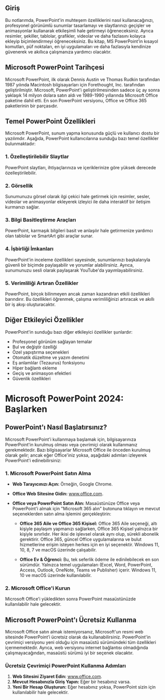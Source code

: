## Giriş 

Bu notlarımda, PowerPoint'in muhteşem özelliklerini nasıl kullanacağınızı, profesyonel görünümlü sunumlar tasarlamayı ve slaytlarınızı geçişler ve animasyonlar kullanarak etkileşimli hale getirmeyi öğreneceksiniz. Ayrıca resimler, şekiller, tablolar, grafikler, videolar ve daha fazlasını kolayca ekleyip biçimlendirmeyi öğreneceksiniz. 
Bu kitap, MS PowerPoint’in kısayol komutları, püf noktaları, en iyi uygulamaları ve daha fazlasıyla kendinize güvenerek ve akıllıca çalışmanıza yardımcı olacaktır.

## Microsoft PowerPoint Tarihçesi 

Microsoft PowerPoint, ilk olarak Dennis Austin ve Thomas Rudkin tarafından 1987 yılında Macintosh bilgisayarları için Forethought, Inc. tarafından geliştirilmiştir. 
Microsoft, PowerPoint'i geliştirilmesinden sadece üç ay sonra yaklaşık 14 milyon dolara satın aldı ve 1989-1990 yıllarında Microsoft Office paketine dahil etti. 
En son PowerPoint versiyonu, Office ve Office 365 paketlerinin bir parçasıdır. 

## Temel PowerPoint Özellikleri 

Microsoft PowerPoint, sunum yapma konusunda güçlü ve kullanıcı dostu bir yazılımdır. 
Aşağıda, PowerPoint kullanıcılarına sunduğu bazı temel özellikler bulunmaktadır:

### 1. Özelleştirilebilir Slaytlar 

PowerPoint slaytları, ihtiyaçlarınıza ve içeriklerinize göre yüksek derecede özelleştirilebilir.

### 2. Görsellik 

Sunumunuzu görsel olarak ilgi çekici hale getirmek için resimler, sesler, videolar ve animasyonlar ekleyerek izleyici ile daha interaktif bir iletişim kurmanızı sağlar.

### 3. Bilgi Basitleştirme Araçları 

PowerPoint, karmaşık bilgileri basit ve anlaşılır hale getirmenize yardımcı olan tablolar ve SmartArt gibi araçlar sunar.

### 4. İşbirliği İmkanları 

PowerPoint'in inceleme özellikleri sayesinde, sunumlarınızı başkalarıyla güvenli bir biçimde paylaşabilir ve yorumlar alabilirsiniz. 
Ayrıca, sunumunuzu sesli olarak paylaşarak YouTube'da yayımlayabilirsiniz.

### 5. Verimliliği Artıran Özellikler 

PowerPoint, birçok bilinmeyen ancak zaman kazandıran etkili özellikleri barındırır. 
Bu özellikleri öğrenmek, çalışma verimliliğinizi artıracak ve akıllı bir iş akışı oluşturacaktır.

## Diğer Etkileyici Özellikler 

PowerPoint'in sunduğu bazı diğer etkileyici özellikler şunlardır:

- Profesyonel görünüm sağlayan temalar
- Bul ve değiştir özelliği
- Özel yapıştırma seçenekleri
- Otomatik düzeltme ve yazım denetimi
- Eş anlamlılar (Tezaurus) fonksiyonu
- Hiper bağlantı ekleme
- Geçiş ve animasyon efektleri
- Güvenlik özellikleri

# Microsoft PowerPoint 2024: Başlarken

## PowerPoint'ı Nasıl Başlatırsınız?

Microsoft PowerPoint'i kullanmaya başlamak için, bilgisayarınıza PowerPoint'in kurulmuş olması veya çevrimiçi olarak kullanmanız gerekmektedir. 
Bazı bilgisayarlar Microsoft Office ile önceden kurulmuş olarak gelir; ancak eğer Office'iniz yoksa, aşağıdaki adımları izleyerek PowerPoint'i edinebilirsiniz:

### 1. Microsoft PowerPoint Satın Alma

- **Web Tarayıcınızı Açın:** Örneğin, Google Chrome.
- **Office Web Sitesine Gidin:** www.office.com.
- **Office veya PowerPoint Satın Alın:** Masaüstünüze Office veya PowerPoint'i almak için "Microsoft 365 alın" butonuna tıklayın ve mevcut seçeneklerden satın alma işlemini gerçekleştirin:

  - **Office 365 Aile ve Office 365 Kişisel:** Office 365 Aile seçeneği, altı kişiyle paylaşım yapmanızı sağlarken, Office 365 Kişisel yalnızca bir kişiyle sınırlıdır.
Her ikisi de işlevsel olarak aynı olup, sürekli abonelik gerektirir. Office 365, güncel Office uygulamalarına ve bulut hizmetlerine erişim isteyen herkes için en iyi seçenektir.
Windows 11, 10, 8, 7 ve macOS üzerinde çalışabilir.
  
  - **Office Ev & Öğrenci:** Bu, tek seferlik ödeme ile edinilebilecek en son sürümdür. Yalnızca temel uygulamaları (Excel, Word, PowerPoint, Access, Outlook, OneNote, Teams ve Publisher) içerir.
  Windows 11, 10 ve macOS üzerinde kullanılabilir.

### 2. Microsoft Office'i Kurun

Microsoft Office'i yükledikten sonra PowerPoint masaüstünüzde kullanılabilir hale gelecektir.

## Microsoft PowerPoint'ı Ücretsiz Kullanma

Microsoft Office satın almak istemiyorsanız, Microsoft'un resmi web sitesinde PowerPoint’i ücretsiz olarak da kullanabilirsiniz. 
PowerPoint'in çevrimiçi versiyonu yeni olduğu için masaüstü sürümündeki tüm özellikleri içermemektedir. 
Ayrıca, web versiyonu internet bağlantısı olmadığında çalışmayacağından, masaüstü sürümü iyi bir seçenek olacaktır.

### Ücretsiz Çevrimiçi PowerPoint Kullanma Adımları

1. **Web Sitesini Ziyaret Edin:** www.office.com.
2. **Mevcut Hesabınızla Giriş Yapın:** Eğer bir hesabınız varsa.
3. **Yeni Bir Hesap Oluşturun:** Eğer hesabınız yoksa, PowerPoint sizin için kullanılabilir hale gelecektir.

